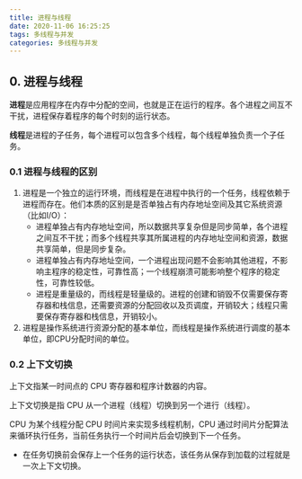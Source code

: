 ```yaml
---
title: 进程与线程
date: 2020-11-06 16:25:25
tags: 多线程与并发
categories: 多线程与并发
---
```


## 0. 进程与线程

**进程**是应用程序在内存中分配的空间，也就是正在运行的程序。各个进程之间互不干扰，进程保存着程序的每个时刻的运行状态。

**线程**是进程的子任务，每个进程可以包含多个线程，每个线程单独负责一个子任务。

### 0.1 进程与线程的区别

1. 进程是一个独立的运行环境，而线程是在进程中执行的一个任务，线程依赖于进程而存在。他们本质的区别是是否单独占有内存地址空间及其它系统资源（比如I/O）：
    - 进程单独占有内存地址空间，所以数据共享复杂但是同步简单，各个进程之间互不干扰；而多个线程共享其所属进程的内存地址空间和资源，数据共享简单，但是同步复杂。
    - 进程单独占有内存地址空间，一个进程出现问题不会影响其他进程，不影响主程序的稳定性，可靠性高；一个线程崩溃可能影响整个程序的稳定性，可靠性较低。
    - 进程是重量级的，而线程是轻量级的。进程的创建和销毁不仅需要保存寄存器和栈信息，还需要资源的分配回收以及页调度，开销较大；线程只需要保存寄存器和栈信息，开销较小。
2. 进程是操作系统进行资源分配的基本单位，而线程是操作系统进行调度的基本单位，即CPU分配时间的单位。

### 0.2 上下文切换

上下文指某一时间点的 CPU 寄存器和程序计数器的内容。

上下文切换是指 CPU 从一个进程（线程）切换到另一个进行（线程）。

CPU 为某个线程分配 CPU 时间片来实现多线程机制，CPU 通过时间片分配算法来循环执行任务，当前任务执行一个时间片后会切换到下一个任务。
- 在任务切换前会保存上一个任务的运行状态，该任务从保存到加载的过程就是一次上下文切换。












